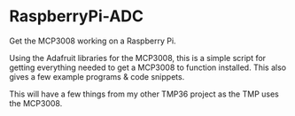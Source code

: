 # RaspberryPi-ADC
Get the MCP3008 working on a Raspberry Pi.

Using the Adafruit libraries for the MCP3008, this is a simple script for getting everything needed to get a MCP3008 to function installed. This also gives a few example programs & code snippets.

This will have a few things from my other TMP36 project as the TMP uses the MCP3008.
